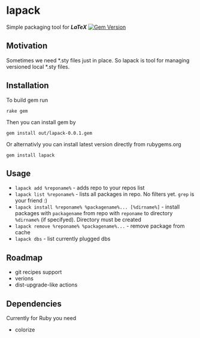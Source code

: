 lapack
======

Simple packaging tool for **_LaTeX_**
[![Gem Version](https://badge.fury.io/rb/lapack.svg)](http://badge.fury.io/rb/lapack)

## Motivation
  Sometimes we need *.sty files just in place. So lapack is tool for managing versioned local *.sty files.

## Installation

To build gem run

`rake gem`

Then you can install gem by

`gem install out/lapack-0.0.1.gem`

Or alternativly you can install latest version directly from rubygems.org

`gem install lapack`

## Usage

* `lapack add %reponame%` - adds repo to your repos list
* `lapack list %reponame%` - lists all packages  in repo. No filters yet. `grep` is your friend :)
* `lapack install %reponame% %packagename%... [%dirname%]` - install packages with `packagename` from repo with `reponame` to directory `%dirname%` (if specifyed). Directory must be created
* `lapack remove %reponame% %packagename%...` - remove package from cache
* `lapack dbs` - list currently plugged dbs

## Roadmap
  * git recipes support
  * verions
  * dist-upgrade-like actions

## Dependencies
  Currently for Ruby you need
  * colorize
